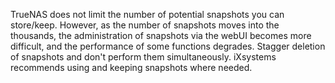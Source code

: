---
---

TrueNAS does not limit the number of potential snapshots you can store/keep. 
However, as the number of snapshots moves into the thousands, the administration of snapshots via the webUI becomes more difficult, and the performance of some functions degrades. 
Stagger deletion of snapshots and don't perform them simultaneously. iXsystems recommends using and keeping snapshots where needed.
